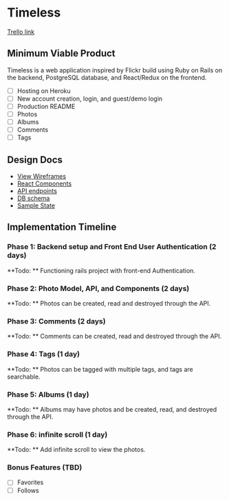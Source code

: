 # Timeless
<!-- [Heroku link][heroku] -->
[Trello link][trello]

<!-- [heroku]: -->
[trello]: https://trello.com/b/7cLOVHcr/timeless

## Minimum Viable Product

Timeless is a web application inspired by Flickr build using Ruby on Rails on the backend, PostgreSQL database, and React/Redux on the frontend.

- [ ] Hosting on Heroku
- [ ] New account creation, login, and guest/demo login
- [ ] Production README
- [ ] Photos
- [ ] Albums
- [ ] Comments
- [ ] Tags

## Design Docs
* [View Wireframes][wireframes]
* [React Components][components]
* [API endpoints][api-endpoints]
* [DB schema][schema]
* [Sample State][sample-state]

[wireframes]: docs/wireframes
[components]: docs/component-hierarchy.md
[sample-state]: docs/sample-state.md
[api-endpoints]: docs/api-endpoints.md
[schema]: docs/schema.md

## Implementation Timeline

### Phase 1: Backend setup and Front End User Authentication (2 days)

**Todo: ** Functioning rails project with front-end Authentication.

### Phase 2: Photo Model, API, and Components (2 days)

**Todo: ** Photos can be created, read and destroyed through the API.

### Phase 3: Comments (2 days)

**Todo: ** Comments can be created, read and destroyed through the API.

### Phase 4: Tags (1 day)

**Todo: ** Photos can be tagged with multiple tags, and tags are searchable.

### Phase 5: Albums (1 day)

**Todo: ** Albums may have photos and be created, read, and destroyed through the API.

### Phase 6: infinite scroll (1 day)

**Todo: ** Add infinite scroll to view the photos.

### Bonus Features (TBD)
- [ ] Favorites
- [ ] Follows
